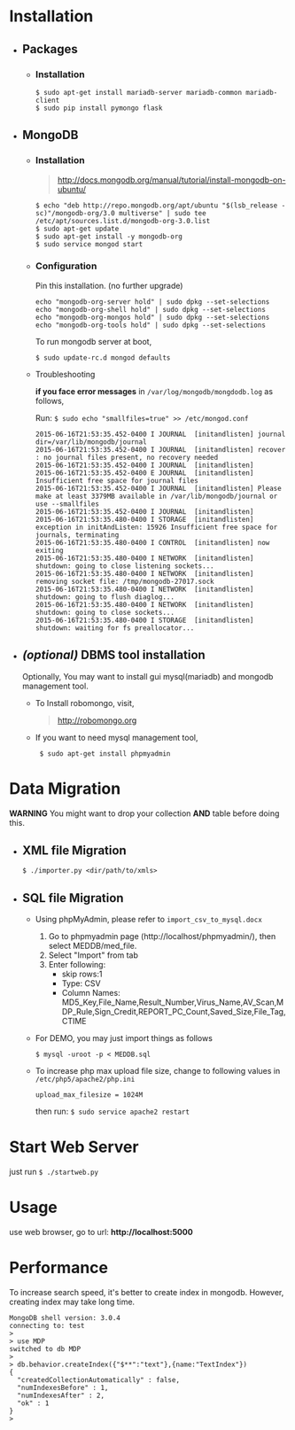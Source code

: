 # Installation

  - ## Packages
    - ### Installation

      ```$ sudo apt-get install python-mysqldb python-pip
      $ sudo apt-get install mariadb-server mariadb-common mariadb-client
      $ sudo pip install pymongo flask
      ```

  - ## MongoDB 
    - ### Installation

      > http://docs.mongodb.org/manual/tutorial/install-mongodb-on-ubuntu/
  
      ```$ sudo apt-key adv --keyserver hkp://keyserver.ubuntu.com:80 --recv 7F0CEB10
      $ echo "deb http://repo.mongodb.org/apt/ubuntu "$(lsb_release -sc)"/mongodb-org/3.0 multiverse" | sudo tee /etc/apt/sources.list.d/mongodb-org-3.0.list
      $ sudo apt-get update
      $ sudo apt-get install -y mongodb-org
      $ sudo service mongod start
      ```

    - ### Configuration
      Pin this installation. (no further upgrade)
        ```echo "mongodb-org hold" | sudo dpkg --set-selections
        echo "mongodb-org-server hold" | sudo dpkg --set-selections
        echo "mongodb-org-shell hold" | sudo dpkg --set-selections
        echo "mongodb-org-mongos hold" | sudo dpkg --set-selections
        echo "mongodb-org-tools hold" | sudo dpkg --set-selections
        ```

      To run mongodb server at boot,

        `$ sudo update-rc.d mongod defaults`

    - Troubleshooting

      **if you face error messages** in `/var/log/mongodb/mongdodb.log` as follows,

      Run: `$ sudo echo "smallfiles=true" >> /etc/mongod.conf`

      ```
      2015-06-16T21:53:35.452-0400 I JOURNAL  [initandlisten] journal dir=/var/lib/mongodb/journal
      2015-06-16T21:53:35.452-0400 I JOURNAL  [initandlisten] recover : no journal files present, no recovery needed
      2015-06-16T21:53:35.452-0400 I JOURNAL  [initandlisten]
      2015-06-16T21:53:35.452-0400 E JOURNAL  [initandlisten] Insufficient free space for journal files
      2015-06-16T21:53:35.452-0400 I JOURNAL  [initandlisten] Please make at least 3379MB available in /var/lib/mongodb/journal or use --smallfiles
      2015-06-16T21:53:35.452-0400 I JOURNAL  [initandlisten]
      2015-06-16T21:53:35.480-0400 I STORAGE  [initandlisten] exception in initAndListen: 15926 Insufficient free space for journals, terminating
      2015-06-16T21:53:35.480-0400 I CONTROL  [initandlisten] now exiting
      2015-06-16T21:53:35.480-0400 I NETWORK  [initandlisten] shutdown: going to close listening sockets...
      2015-06-16T21:53:35.480-0400 I NETWORK  [initandlisten] removing socket file: /tmp/mongodb-27017.sock
      2015-06-16T21:53:35.480-0400 I NETWORK  [initandlisten] shutdown: going to flush diaglog...
      2015-06-16T21:53:35.480-0400 I NETWORK  [initandlisten] shutdown: going to close sockets...
      2015-06-16T21:53:35.480-0400 I STORAGE  [initandlisten] shutdown: waiting for fs preallocator...
      ```

  - ## _(optional)_ DBMS tool installation
  
    Optionally, You may want to install gui mysql(mariadb) and mongodb management tool.

    - To Install robomongo, visit,
       > http://robomongo.org
    
    - If you want to need mysql management tool, 

       ` $ sudo apt-get install phpmyadmin`


# Data Migration
**WARNING** You might want to drop your collection **AND** table before doing this.
  * ## XML file Migration
    `$ ./importer.py <dir/path/to/xmls>`


  * ## SQL file Migration
    - Using phpMyAdmin, please refer to `import_csv_to_mysql.docx`
      1. Go to phpmyadmin page (http://localhost/phpmyadmin/), then select MEDDB/med_file.
      2. Select "Import" from tab
      3. Enter following:
         * skip rows:1
         * Type: CSV
         * Column Names: MD5_Key,File_Name,Result_Number,Virus_Name,AV_Scan,MDP_Rule,Sign_Credit,REPORT_PC_Count,Saved_Size,File_Tag,CTIME

    - For DEMO, you may just import things as follows
      ```$ mysql -uroot -p < CREATEUSER.sql
      $ mysql -uroot -p < MEDDB.sql
      ```


    - To increase php max upload file size, change to following values in `/etc/php5/apache2/php.ini`
      ```post_max_size = 1024M
      upload_max_filesize = 1024M
      ```
      then run: `$ sudo service apache2 restart`

    

# Start Web Server
just run `$ ./startweb.py`


# Usage
use web browser, go to url: **http://localhost:5000**

# Performance
To increase search speed, it's better to create index in mongodb.
However, creating index may take long time.

```$ mongo
MongoDB shell version: 3.0.4
connecting to: test
> 
> use MDP
switched to db MDP
>
> db.behavior.createIndex({"$**":"text"},{name:"TextIndex"})
{
  "createdCollectionAutomatically" : false,
  "numIndexesBefore" : 1,
  "numIndexesAfter" : 2,
  "ok" : 1
}
> 

```